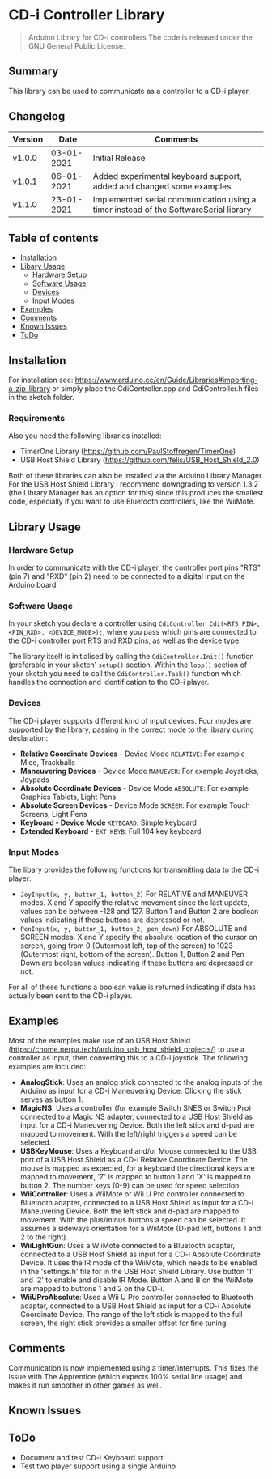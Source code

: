 # CD-i Controller Library
> Arduino Library for CD-i controllers
The code is released under the GNU General Public License.

## Summary
This library can be used to communicate as a controller to a CD-i player.

## Changelog
Version | Date       | Comments
------- | ---------- | ---------------
v1.0.0  | 03-01-2021 | Initial Release
v1.0.1  | 06-01-2021 | Added experimental keyboard support, added and changed some examples
v1.1.0  | 23-01-2021 | Implemented serial communication using a timer instead of the SoftwareSerial library

## Table of contents
* [Installation](#installation)
* [Libary Usage](#library-usage)
	* [Hardware Setup](#hardware-setup)
	* [Software Usage](#software-usage)
	* [Devices](#devices)
	* [Input Modes](#input-modes)
* [Examples](#examples)
* [Comments](#comments)
* [Known Issues](#known-issues)
* [ToDo](#todo)

## Installation
For installation see: <https://www.arduino.cc/en/Guide/Libraries#importing-a-zip-library> or simply place the CdiController.cpp and CdiController.h files in the sketch folder.

### Requirements
Also you need the following libraries installed:
* TimerOne Library (https://github.com/PaulStoffregen/TimerOne)
* USB Host Shield Library (https://github.com/felis/USB_Host_Shield_2.0) 

Both of these libraries can also be installed via the Arduino Library Manager. For the USB Host Shield Library I recommend downgrading to version 1.3.2 (the Library Manager has an option for this) since this produces the smallest code, especially if you want to use Bluetooth controllers, like the WiiMote.

## Library Usage

### Hardware Setup
In order to communicate with the CD-i player, the controller port pins "RTS" (pin 7) and "RXD" (pin 2) need to be connected to a digital input on the Arduino board.

### Software Usage
In your sketch you declare a controller using `CdiController Cdi(<RTS_PIN>, <PIN_RXD>, <DEVICE_MODE>);`, where you pass which pins are connected to the CD-i controller port RTS and RXD pins, as well as the device type.

The library itself is initialised by calling the `CdiController.Init()` function (preferable in your sketch' `setup()` section. Within the `loop()` section of your sketch you need to call the `CdiController.Task()` function which handles the connection and identification to the CD-i player.

### Devices
The CD-i player supports different kind of input devices. Four modes are supported by the library, passing in the correct mode to the library during declaration:
* **Relative Coordinate Devices** - Device Mode `RELATIVE`: For example Mice, Trackballs
* **Maneuvering Devices** - Device Mode `MANUEVER`: For example Joysticks, Joypads
* **Absolute Coordinate Devices** - Device Mode `ABSOLUTE`: For example Graphics Tablets, Light Pens
* **Absolute Screen Devices** - Device Mode `SCREEN`: For example Touch Screens, Light Pens
* **Keyboard - Device Mode** `KEYBOARD`: Simple keyboard
* **Extended Keyboard** - `EXT_KEYB`: Full 104 key keyboard

### Input Modes
The libary provides the following functions for transmitting data to the CD-i player:

* `JoyInput(x, y, button_1, button_2)` For RELATIVE and MANEUVER modes. X and Y specify the relative movement since the last update, values can be between -128 and 127. Button 1 and Button 2 are boolean values indicating if these buttons are depressed or not.
* `PenInput(x, y, button_1, button_2, pen_down)` For ABSOLUTE and SCREEN modes. X and Y specify the absolute location of the cursor on screen, going from 0 (Outermost left, top of the screen) to 1023 (Outermost right, bottom of the screen). Button 1, Button 2 and Pen Down are boolean values indicating if these buttons are depressed or not.

For all of these functions a boolean value is returned indicating if data has actually been sent to the CD-i player. 

## Examples
Most of the examples make use of an USB Host Shield (<https://chome.nerpa.tech/arduino_usb_host_shield_projects/>) to use a controller as input, then converting this to a CD-i joystick. The following examples are included:

* **AnalogStick**: Uses an analog stick connected to the analog inputs of the Arduino as input for a CD-i Maneuvering Device. Clicking the stick serves as button 1.
* **MagicNS**: Uses a controller (for example Switch SNES or Switch Pro) connected to a Magic NS adapter, connected to a USB Host Shield as input for a CD-i Maneuvering Device. Both the left stick and d-pad are mapped to movement. With the left/right triggers a speed can be selected.
* **USBKeyMouse**: Uses a Keyboard and/or Mouse connected to the USB port of a USB Host Shield as a CD-i Relative Coordinate Device. The mouse is mapped as expected, for a keyboard the directional keys are mapped to movement, 'Z' is mapped to button 1 and 'X' is mapped to button 2. The number keys (0-9) can be used for speed selection.
* **WiiController**: Uses a WiiMote or Wii U Pro controller connected to Bluetooth adapter, connected to a USB Host Shield as input for a CD-i Maneuvering Device. Both the left stick and d-pad are mapped to movement. With the plus/minus buttons a speed can be selected. It assumes a sideways orientation for a WiiMote (D-pad left, buttons 1 and 2 to the right).
* **WiiLightGun**: Uses a WiiMote connected to a Bluetooth adapter, connected to a USB Host Shield as input for a CD-i Absolute Coordinate Device. It uses the IR mode of the WiiMote, which needs to be enabled in the 'settings.h' file for in the USB Host Shield Library. Use button '1' and '2' to enable and disable IR Mode. Button A and B on the WiiMote are mapped to buttons 1 and 2 on the CD-i.
* **WiiUProAbsolute**: Uses a Wii U Pro controller connected to Bluetooth adapter, connected to a USB Host Shield as input for a CD-i Absolute Coordinate Device. The range of the left stick is mapped to the full screen, the right stick provides a smaller offset for fine tuning.

## Comments
Communication is now implemented using a timer/interrupts. This fixes the issue with The Apprentice (which expects 100% serial line usage) and makes it run smoother in other games as well.

## Known Issues


## ToDo
* Document and test CD-i Keyboard support
* Test two player support using a single Arduino
